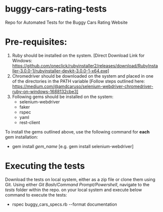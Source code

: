 # buggy-cars-rating-tests
Repo for Automated Tests for the Buggy Cars Rating Website

# Pre-requisites:
1. Ruby should be installed on the system. [Direct Download Link for Windows: https://github.com/oneclick/rubyinstaller2/releases/download/RubyInstaller-3.0.0-1/rubyinstaller-devkit-3.0.0-1-x64.exe]
2. Chromedriver should be downloaded on the system and placed in one of the directories in the PATH variable [Follow steps outlined here: https://medium.com/@amdcaruso/selenium-webdriver-chromedriver-ruby-on-windows-1688132cbe3]
3. Following gems should be installed on the system:
    - selenium-webdriver
    - faker
    - rspec
    - yaml
    - rest-client

To install the gems outlined above, use the following command for __each__ gem installation:
- gem install *gem_name* [e.g. gem install selenium-webdriver]

# Executing the tests
Download the tests on local system, either as a zip file or clone them using Git. 
Using either *Git Bash/Command Prompt/Powershell*, navigate to the *tests* folder within the repo. on your local system and execute below command to execute the tests:
- rspec buggy_cars_specs.rb --format documentation
